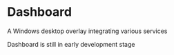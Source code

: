 # Dashboard
A Windows desktop overlay integrating various services

Dashboard is still in early development stage

